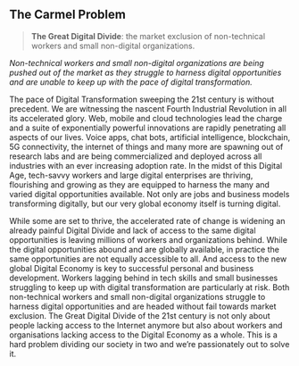 ## The Carmel Problem

> **The Great Digital Divide**: the market exclusion of non-technical workers and small non-digital organizations.

*Non-technical workers and small non-digital organizations are being pushed out of
the market as they struggle to harness digital opportunities and are unable to keep
up with the pace of digital transformation.*

The pace of Digital Transformation sweeping the 21st century is without precedent. We are
witnessing the nascent Fourth Industrial Revolution in all its accelerated glory. Web, mobile and
cloud technologies lead the charge and a suite of exponentially powerful innovations are rapidly
penetrating all aspects of our lives. Voice apps, chat bots, artificial intelligence, blockchain, 5G
connectivity, the internet of things and many more are spawning out of research labs and are
being commercialized and deployed across all industries with an ever increasing adoption rate.
In the midst of this Digital Age, tech-savvy workers and large digital enterprises are thriving,
flourishing and growing as they are equipped to harness the many and varied digital
opportunities available. Not only are jobs and business models transforming digitally, but our
very global economy itself is turning digital.

While some are set to thrive, the accelerated rate of change is widening an already painful
Digital Divide and lack of access to the same digital opportunities is leaving millions of workers
and organizations behind. While the digital opportunities abound and are globally available, in
practice the same opportunities are not equally accessible to all. And access to the new global
Digital Economy is key to successful personal and business development. Workers lagging
behind in tech skills and small businesses struggling to keep up with digital transformation are
particularly at risk. Both non-technical workers and small non-digital organizations struggle to
harness digital opportunities and are headed without fail towards market exclusion. The Great
Digital Divide of the 21st century is not only about people lacking access to the Internet
anymore but also about workers and organisations lacking access to the Digital Economy as a
whole. This is a hard problem dividing our society in two and we’re passionately out to solve it.